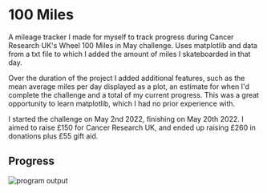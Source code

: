 # 100 Miles  
A mileage tracker I made for myself to track progress during Cancer Research UK's Wheel 100 Miles in May challenge. Uses matplotlib and data from a txt file to which I added the amount of miles I skateboarded in that day.  

Over the duration of the project I added additional features, such as the mean average miles per day displayed as a plot, an estimate for when I'd complete the challenge and a total of my current progress. This was a great opportunity to learn matplotlib, which I had no prior experience with.  

I started the challenge on May 2nd 2022, finishing on May 20th 2022. I aimed to raise £150 for Cancer Research UK, and ended up raising £260 in donations plus £55 gift aid.

## Progress  

![program output](https://cdn.discordapp.com/attachments/452141996187058176/980894983403999342/100_miles_complete.png)
